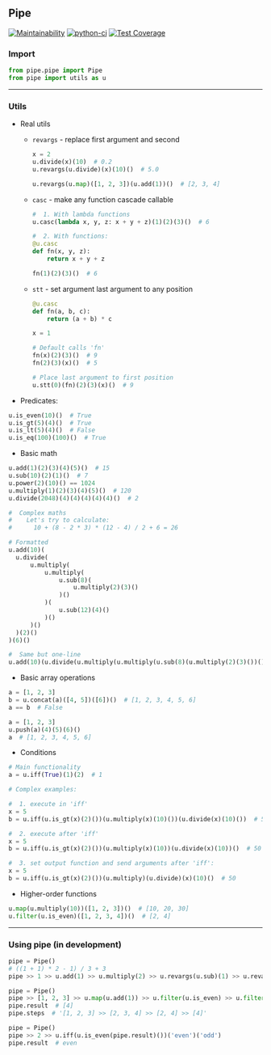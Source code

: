 ## Pipe

[![Maintainability](https://api.codeclimate.com/v1/badges/159a73ad4b24d66bf0ed/maintainability)](https://codeclimate.com/github/mnogom/pipe/maintainability)
[![python-ci](https://github.com/mnogom/pipe/actions/workflows/python-ci.yaml/badge.svg)](https://github.com/mnogom/pipe/actions/workflows/python-ci.yaml)
[![Test Coverage](https://api.codeclimate.com/v1/badges/159a73ad4b24d66bf0ed/test_coverage)](https://codeclimate.com/github/mnogom/pipe/test_coverage)

### Import
```python
from pipe.pipe import Pipe
from pipe import utils as u
```

---
### Utils
* Real utils
  * `revargs` - replace first argument and second 
    ```python
    x = 2
    u.divide(x)(10)  # 0.2
    u.revargs(u.divide)(x)(10)()  # 5.0

    u.revargs(u.map)([1, 2, 3])(u.add(1))()  # [2, 3, 4]
    ```

  * `casc` - make any function cascade callable
    ```python
    #  1. With lambda functions
    u.casc(lambda x, y, z: x + y + z)(1)(2)(3)()  # 6

    #  2. With functions:
    @u.casc
    def fn(x, y, z):
        return x + y + z

    fn(1)(2)(3)()  # 6
    ```
  
  * `stt` - set argument last argument to any position
    ```python
    @u.casc
    def fn(a, b, c):
        return (a + b) * c
  
    x = 1
    
    # Default calls 'fn'
    fn(x)(2)(3)()  # 9
    fn(2)(3)(x)()  # 5

    # Place last argument to first position
    u.stt(0)(fn)(2)(3)(x)()  # 9
    ```
* Predicates:
```python
u.is_even(10)()  # True
u.is_gt(5)(4)()  # True
u.is_lt(5)(4)()  # False
u.is_eq(100)(100)()  # True
```
* Basic math
```python
u.add(1)(2)(3)(4)(5)()  # 15
u.sub(10)(2)(1)()  # 7
u.power(2)(10)() == 1024
u.multiply(1)(2)(3)(4)(5)()  # 120
u.divide(2048)(4)(4)(4)(4)(4)()  # 2

#  Complex maths
#    Let's try to calculate:
#      10 + (8 - 2 * 3) * (12 - 4) / 2 + 6 = 26

# Formatted
u.add(10)(
  u.divide(
      u.multiply(
          u.multiply(
              u.sub(8)(
                  u.multiply(2)(3)()
              )()
          )(
              u.sub(12)(4)()
          )()
      )()
  )(2)()
)(6)()

#  Same but one-line
u.add(10)(u.divide(u.multiply(u.multiply(u.sub(8)(u.multiply(2)(3)())())(u.sub(12)(4)())())())(2)())(6)()
```
* Basic array operations
```python
a = [1, 2, 3]
b = u.concat(a)([4, 5])([6])()  # [1, 2, 3, 4, 5, 6]
a == b  # False
```
```python
a = [1, 2, 3]
u.push(a)(4)(5)(6)()
a  # [1, 2, 3, 4, 5, 6]
```
* Conditions
```python
# Main functionality
a = u.iff(True)(1)(2)  # 1

# Complex examples:

#  1. execute in 'iff'
x = 5
b = u.iff(u.is_gt(x)(2)())(u.multiply(x)(10)())(u.divide(x)(10)())  # 50

#  2. execute after 'iff'
x = 5
b = u.iff(u.is_gt(x)(2)())(u.multiply(x)(10))(u.divide(x)(10))()  # 50

#  3. set output function and send arguments after 'iff':
x = 5
b = u.iff(u.is_gt(x)(2)())(u.multiply)(u.divide)(x)(10)()  # 50

```
* Higher-order functions
```python
u.map(u.multiply(10))([1, 2, 3])()  # [10, 20, 30]
u.filter(u.is_even)([1, 2, 3, 4])()  # [2, 4]
```
---

### Using pipe (in development)
```python
pipe = Pipe()
# ((1 + 1) * 2 - 1) / 3 + 3
pipe >> 1 >> u.add(1) >> u.multiply(2) >> u.revargs(u.sub)(1) >> u.revargs(u.divide)(3) >> u.add(3)

pipe = Pipe()
pipe >> [1, 2, 3] >> u.map(u.add(1)) >> u.filter(u.is_even) >> u.filter(u.casc(lambda x: x > 3))
pipe.result  # [4]
pipe.steps  # '[1, 2, 3] >> [2, 3, 4] >> [2, 4] >> [4]'

pipe = Pipe()
pipe >> 2 >> u.iff(u.is_even(pipe.result)())('even')('odd')
pipe.result  # even
```
